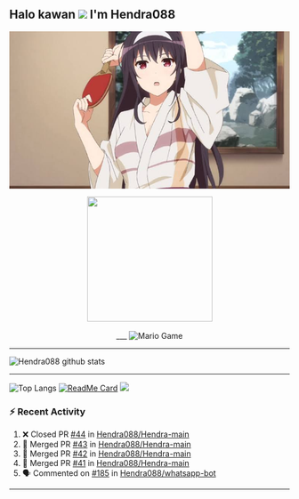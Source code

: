 ## Halo kawan <img src="https://github.com/TheDudeThatCode/TheDudeThatCode/blob/master/Assets/Hi.gif" width="29px"> I'm Hendra088
<img align="center" height="auto" src="https://github.com/Hendra088/Hendra088/blob/master/img/images%20(15).jpeg"/>

<p align="center">
<img src="https://avatars.githubusercontent.com/Hendra088" width="225" height="225"/>

<P align="center">
<https://media.giphy.com/media/mf4qECoTz8ZVK/giphy.gif" alt="GIF" width="128" height="128"/>
___

<img src="https://github.com/TheDudeThatCode/TheDudeThatCode/blob/master/Assets/Mario_Gameplay.gif" alt="Mario Game" width="600" />

___

![Hendra088 github stats](https://github-readme-stats.vercel.app/api?username=Hendra088&show_icons=true&theme=buefy&show_owner=true)
___

![Top Langs](https://github-readme-stats.vercel.app/api/top-langs/?username=Hendra088&theme=buefy)
[![ReadMe Card](https://github-readme-stats.vercel.app/api/pin/?username=Hendra088&repo=Hendra-main&theme=buefy)](https://github.com/Hendra088/Hendra-main)
![](https://github-profile-trophy.vercel.app/?username=Hendra088&row=2&column=3)

### :zap: Recent Activity

<!--START_SECTION:activity-->
1. ❌ Closed PR [#44](https://github.com/Hendra088/Hendra-main/pull/44) in [Hendra088/Hendra-main](https://github.com/Hendra088/Hendra-main)
2. 🎉 Merged PR [#43](https://github.com/Hendra088/Hendra-main/pull/43) in [Hendra088/Hendra-main](https://github.com/Hendra088/Hendra-main)
3. 🎉 Merged PR [#42](https://github.com/Hendra088/Hendra-main/pull/42) in [Hendra088/Hendra-main](https://github.com/Hendra088/Hendra-main)
4. 🎉 Merged PR [#41](https://github.com/Hendra088/Hendra-main/pull/41) in [Hendra088/Hendra-main](https://github.com/Hendra088/Hendra-main)
5. 🗣 Commented on [#185](https://github.com/Hendra088/whatsapp-bot/issues/185) in [Hendra088/whatsapp-bot](https://github.com/Hendra088/whatsApp-bot)
<!--END_SECTION:activity-->

---

<!--START_SECTION:waka-->

<!--END_SECTION:waka-->
